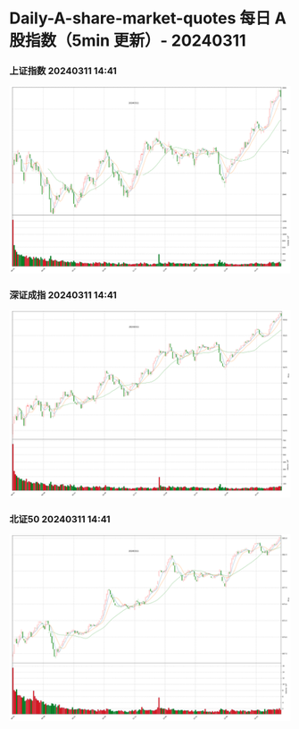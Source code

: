 
# Daily-A-share-market-quotes 每日 A 股指数（5min 更新）- 20240311

### 上证指数 20240311 14:41
![](./fig/2024/3/20240311-sh000001.png)

### 深证成指 20240311 14:41
![](./fig/2024/3/20240311-sz399001.png)

### 北证50 20240311 14:41
![](./fig/2024/3/20240311-bj899050.png)
